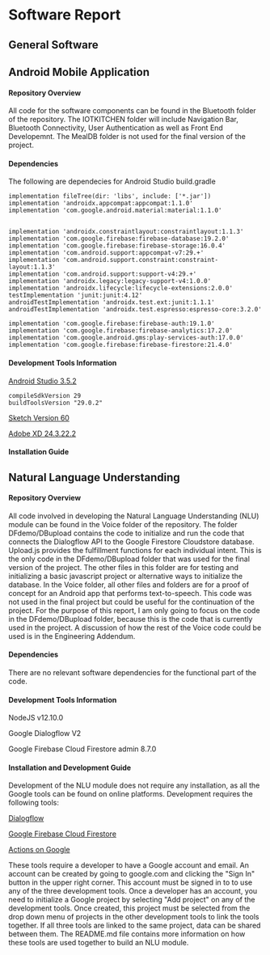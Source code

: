 # Software Report

## General Software
## Android Mobile Application
#### Repository Overview
All code for the software components can be found in the Bluetooth folder of the repository. The IOTKITCHEN folder will include Navigation Bar, Bluetooth Connectivity, User Authentication as well as Front End Developemnt. The MealDB folder is not used for the final version of the project. 

#### Dependencies
The following are dependecies for Android Studio build.gradle

    implementation fileTree(dir: 'libs', include: ['*.jar'])
    implementation 'androidx.appcompat:appcompat:1.1.0'
    implementation 'com.google.android.material:material:1.1.0'


    implementation 'androidx.constraintlayout:constraintlayout:1.1.3'
    implementation 'com.google.firebase:firebase-database:19.2.0'
    implementation 'com.google.firebase:firebase-storage:16.0.4'
    implementation 'com.android.support:appcompat-v7:29.+'
    implementation 'com.android.support.constraint:constraint-layout:1.1.3'
    implementation 'com.android.support:support-v4:29.+'
    implementation 'androidx.legacy:legacy-support-v4:1.0.0'
    implementation 'androidx.lifecycle:lifecycle-extensions:2.0.0'
    testImplementation 'junit:junit:4.12'
    androidTestImplementation 'androidx.test.ext:junit:1.1.1'
    androidTestImplementation 'androidx.test.espresso:espresso-core:3.2.0'

    implementation 'com.google.firebase:firebase-auth:19.1.0'
    implementation 'com.google.firebase:firebase-analytics:17.2.0'
    implementation 'com.google.android.gms:play-services-auth:17.0.0'
    implementation 'com.google.firebase:firebase-firestore:21.4.0'

#### Development Tools Information
[Android Studio 3.5.2](https://developer.android.com/studio)
    
    compileSdkVersion 29
    buildToolsVersion "29.0.2"

[Sketch Version 60](https://www.sketch.com/get/)

[Adobe XD 24.3.22.2](https://www.adobe.com/products/xd.html)

#### Installation Guide


## Natural Language Understanding
#### Repository Overview
All code involved in developing the Natural Language Understanding (NLU) module can be found in the Voice folder of the repository. The folder DFdemo/DBupload contains the code to initialize and run the code that connects the Dialogflow API to the Google Firestore Cloudstore database. Upload.js provides the fulfillment functions for each individual intent. This is the only code in the DFdemo/DBupload folder that was used for the final version of the project. The other files in this folder are for testing and initializing a basic javascript project or alternative ways to initialize the database. In the Voice folder, all other files and folders are for a proof of concept for an Android app that performs text-to-speech. This code was not used in the final project but could be useful for the continuation of the project. For the purpose of this report, I am only going to focus on the code in the DFdemo/DBupload folder, because this is the code that is currently used in the project. A discussion of how the rest of the Voice code could be used is in the Engineering Addendum. 

#### Dependencies
There are no relevant software dependencies for the functional part of the code.

#### Development Tools Information
NodeJS v12.10.0

Google Dialogflow V2

Google Firebase Cloud Firestore admin 8.7.0

#### Installation and Development Guide
Development of the NLU module does not require any installation, as all the Google tools can be found on online platforms. Development requires the following tools:

[Dialogflow](https://dialogflow.cloud.google.com/)

[Google Firebase Cloud Firestore](https://console.firebase.google.com/)

[Actions on Google](https://console.actions.google.com/)

These tools require a developer to have a Google account and email. An account can be created by going to google.com and clicking the "Sign In" button in the upper right corner. This account must be signed in to to use any of the three development tools. Once a developer has an account, you need to initialize a Google project by selecting "Add project" on any of the development tools. Once created, this project must be selected from the drop down menu of projects in the other development tools to link the tools together. If all three tools are linked to the same project, data can be shared between them. The README.md file contains more information on how these tools are used together to build an NLU module. 

